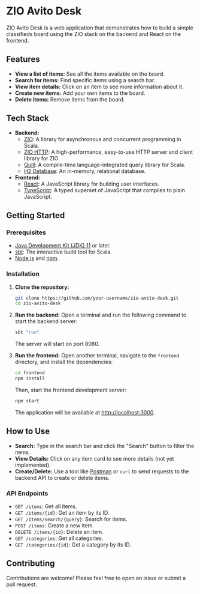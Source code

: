 # ZIO Avito Desk

ZIO Avito Desk is a web application that demonstrates how to build a simple classifieds board using the ZIO stack on the backend and React on the frontend.

## Features

*   **View a list of items:** See all the items available on the board.
*   **Search for items:** Find specific items using a search bar.
*   **View item details:** Click on an item to see more information about it.
*   **Create new items:** Add your own items to the board.
*   **Delete items:** Remove items from the board.

## Tech Stack

*   **Backend:**
    *   [ZIO](https://zio.dev/): A library for asynchronous and concurrent programming in Scala.
    *   [ZIO HTTP](https://zio.github.io/zio-http/): A high-performance, easy-to-use HTTP server and client library for ZIO.
    *   [Quill](https://getquill.io/): A compile-time language-integrated query library for Scala.
    *   [H2 Database](https://www.h2database.com/): An in-memory, relational database.
*   **Frontend:**
    *   [React](https://reactjs.org/): A JavaScript library for building user interfaces.
    *   [TypeScript](https://www.typescriptlang.org/): A typed superset of JavaScript that compiles to plain JavaScript.

## Getting Started

### Prerequisites

*   [Java Development Kit (JDK) 11](https://www.oracle.com/java/technologies/javase-jdk11-downloads.html) or later.
*   [sbt](https://www.scala-sbt.org/): The interactive build tool for Scala.
*   [Node.js](https://nodejs.org/) and [npm](https://www.npmjs.com/).

### Installation

1.  **Clone the repository:**
    ```bash
    git clone https://github.com/your-username/zio-avito-desk.git
    cd zio-avito-desk
    ```
2.  **Run the backend:**
    Open a terminal and run the following command to start the backend server:
    ```bash
    sbt "run"
    ```
    The server will start on port 8080.

3.  **Run the frontend:**
    Open another terminal, navigate to the `frontend` directory, and install the dependencies:
    ```bash
    cd frontend
    npm install
    ```
    Then, start the frontend development server:
    ```bash
    npm start
    ```
    The application will be available at [http://localhost:3000](http://localhost:3000).

## How to Use

*   **Search:** Type in the search bar and click the "Search" button to filter the items.
*   **View Details:** Click on any item card to see more details (not yet implemented).
*   **Create/Delete:** Use a tool like [Postman](https://www.postman.com/) or `curl` to send requests to the backend API to create or delete items.

### API Endpoints

*   `GET /items`: Get all items.
*   `GET /items/{id}`: Get an item by its ID.
*   `GET /items/search/{query}`: Search for items.
*   `POST /items`: Create a new item.
*   `DELETE /items/{id}`: Delete an item.
*   `GET /categories`: Get all categories.
*   `GET /categories/{id}`: Get a category by its ID.

## Contributing

Contributions are welcome! Please feel free to open an issue or submit a pull request.
